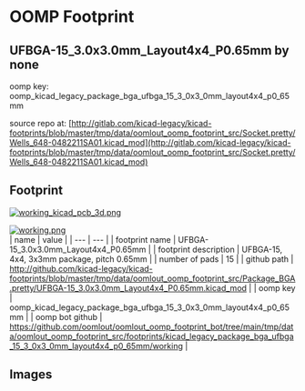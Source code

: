 # OOMP Footprint  
## UFBGA-15_3.0x3.0mm_Layout4x4_P0.65mm  by none  
  
oomp key: oomp_kicad_legacy_package_bga_ufbga_15_3_0x3_0mm_layout4x4_p0_65mm  
  
source repo at: [http://gitlab.com/kicad-legacy/kicad-footprints/blob/master/tmp/data/oomlout_oomp_footprint_src/Socket.pretty/Wells_648-0482211SA01.kicad_mod](http://gitlab.com/kicad-legacy/kicad-footprints/blob/master/tmp/data/oomlout_oomp_footprint_src/Socket.pretty/Wells_648-0482211SA01.kicad_mod)  
## Footprint  
  
[![working_kicad_pcb_3d.png](working_kicad_pcb_3d_600.png)](working_kicad_pcb_3d.png)  
  
[![working.png](working_600.png)](working.png)  
| name | value | 
| --- | --- | 
| footprint name | UFBGA-15_3.0x3.0mm_Layout4x4_P0.65mm | 
| footprint description | UFBGA-15, 4x4, 3x3mm package, pitch 0.65mm | 
| number of pads | 15 | 
| github path | http://github.com/kicad-legacy/kicad-footprints/blob/master/tmp/data/oomlout_oomp_footprint_src/Package_BGA.pretty/UFBGA-15_3.0x3.0mm_Layout4x4_P0.65mm.kicad_mod | 
| oomp key | oomp_kicad_legacy_package_bga_ufbga_15_3_0x3_0mm_layout4x4_p0_65mm | 
| oomp bot github | https://github.com/oomlout/oomlout_oomp_footprint_bot/tree/main/tmp/data/oomlout_oomp_footprint_src/footprints/kicad_legacy_package_bga_ufbga_15_3_0x3_0mm_layout4x4_p0_65mm/working | 
## Images  
